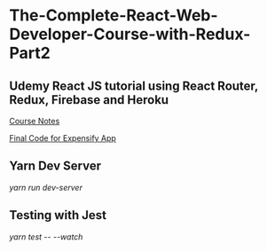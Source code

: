 # The-Complete-React-Web-Developer-Course-with-Redux-Part2
## Udemy React JS tutorial using React Router, Redux, Firebase and Heroku

[Course Notes](https://github.com/rossyp44Y/notesReactCourse)

[Final Code for Expensify App](https://github.com/andrewjmead/react-course-2-expensify-app)

## Yarn Dev Server
  *yarn run dev-server*

## Testing with Jest
 *yarn test -- --watch*